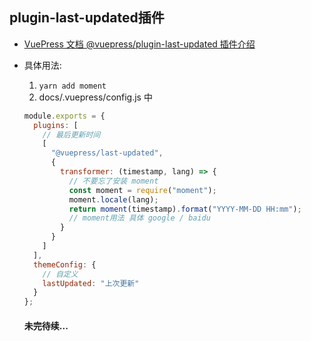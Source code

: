 ## plugin-last-updated插件

- [VuePress 文档 @vuepress/plugin-last-updated 插件介绍](https://vuepress.vuejs.org/zh/plugin/official/plugin-last-updated.html#%E4%BD%BF%E7%94%A8)

- 具体用法:

  1. `yarn add moment`
  2. docs/.vuepress/config.js 中

  ```js
  module.exports = {
    plugins: [
      // 最后更新时间
      [
        "@vuepress/last-updated",
        {
          transformer: (timestamp, lang) => {
            // 不要忘了安装 moment
            const moment = require("moment");
            moment.locale(lang);
            return moment(timestamp).format("YYYY-MM-DD HH:mm"); 
            // moment用法 具体 google / baidu
          }
        }
      ]
    ],
    themeConfig: {
      // 自定义
      lastUpdated: "上次更新"
    }
  };
  ```
  #### 未完待续...
